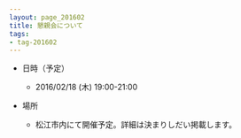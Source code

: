 ```yaml
---
layout: page_201602
title: 懇親会について
tags:
- tag-201602
---
```


* 日時（予定）
  * 2016/02/18 (木) 19:00-21:00

* 場所
  * 松江市内にて開催予定。詳細は決まりしだい掲載します。

<!--
    * 住所 : TBA
    * 電話番号 : TBA
    * ホームページ : [TBA](#)
-->
